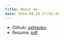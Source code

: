 ```yaml
---
title: About me
date: 2016-08-24 17:51:42
---
```


* Github: [ashtanko](https://github.com/ashtanko)
* Resume: [pdf](/cv.pdf)

